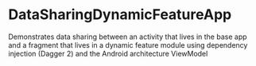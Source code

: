 # DataSharingDynamicFeatureApp

Demonstrates data sharing between an activity that lives in the base app and a fragment that lives
in a dynamic feature module using dependency injection (Dagger 2) and the Android architecture
ViewModel